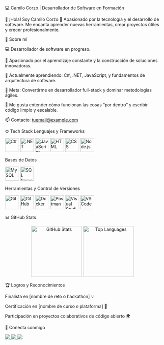 💻 Camilo Corzo | Desarrollador de Software en Formación

👋 ¡Hola! Soy Camilo Corzo 🚀
Apasionado por la tecnología y el desarrollo de software. Me encanta aprender nuevas herramientas, crear proyectos útiles y crecer profesionalmente.

🧠 Sobre mí

💻 Desarrollador de software en progreso.

🚀 Apasionado por el aprendizaje constante y la construcción de soluciones innovadoras.

🌱 Actualmente aprendiendo: C#, .NET, JavaScript, y fundamentos de arquitectura de software.

🎯 Meta: Convertirme en desarrollador full-stack y dominar metodologías ágiles.

🧩 Me gusta entender cómo funcionan las cosas “por dentro” y escribir código limpio y escalable.

📫 Contacto: tuemail@example.com

⚙️ Tech Stack
Lenguajes y Frameworks
<p align="left"> <img src="https://cdn.jsdelivr.net/gh/devicons/devicon/icons/csharp/csharp-original.svg" alt="C#" width="45" height="45"/> <img src="https://cdn.jsdelivr.net/gh/devicons/devicon/icons/dot-net/dot-net-original.svg" alt=".NET" width="45" height="45"/> <img src="https://cdn.jsdelivr.net/gh/devicons/devicon/icons/javascript/javascript-original.svg" alt="JavaScript" width="45" height="45"/> <img src="https://cdn.jsdelivr.net/gh/devicons/devicon/icons/html5/html5-original.svg" alt="HTML" width="45" height="45"/> <img src="https://cdn.jsdelivr.net/gh/devicons/devicon/icons/css3/css3-original.svg" alt="CSS" width="45" height="45"/> <img src="https://cdn.jsdelivr.net/gh/devicons/devicon/icons/nodejs/nodejs-original.svg" alt="Node.js" width="45" height="45"/> </p>
Bases de Datos
<p align="left"> <img src="https://cdn.jsdelivr.net/gh/devicons/devicon/icons/mysql/mysql-original.svg" alt="MySQL" width="45" height="45"/> <img src="https://cdn.jsdelivr.net/gh/devicons/devicon/icons/microsoftsqlserver/microsoftsqlserver-plain.svg" alt="SQL Server" width="45" height="45"/> </p>
Herramientas y Control de Versiones
<p align="left"> <img src="https://cdn.jsdelivr.net/gh/devicons/devicon/icons/git/git-original.svg" alt="Git" width="45" height="45"/> <img src="https://cdn.jsdelivr.net/gh/devicons/devicon/icons/github/github-original.svg" alt="GitHub" width="45" height="45"/> <img src="https://cdn.jsdelivr.net/gh/devicons/devicon/icons/docker/docker-original.svg" alt="Docker" width="45" height="45"/> <img src="https://cdn.jsdelivr.net/gh/devicons/devicon/icons/postman/postman-original.svg" alt="Postman" width="45" height="45"/> <img src="https://cdn.jsdelivr.net/gh/devicons/devicon/icons/visualstudio/visualstudio-plain.svg" alt="Visual Studio" width="45" height="45"/> <img src="https://cdn.jsdelivr.net/gh/devicons/devicon/icons/vscode/vscode-original.svg" alt="VS Code" width="45" height="45"/> </p>
📊 GitHub Stats
<p align="center"> <img src="https://github-readme-stats.vercel.app/api?username=TU_USUARIO_GITHUB&show_icons=true&theme=radical" alt="GitHub Stats" height="165"/> <img src="https://github-readme-stats.vercel.app/api/top-langs/?username=TU_USUARIO_GITHUB&layout=compact&theme=radical" alt="Top Languages" height="165"/> </p>
🏆 Logros y Reconocimientos

Finalista en [nombre de reto o hackathon] 💡

Certificación en [nombre de curso o plataforma] 📜

Participación en proyectos colaborativos de código abierto 🌍

🔗 Conecta conmigo
<p align="left"> <a href="https://linkedin.com/in/tuusuario" target="_blank"> <img src="https://img.shields.io/badge/LinkedIn-0077B5?style=for-the-badge&logo=linkedin&logoColor=white"/> </a> <a href="https://github.com/TU_USUARIO_GITHUB" target="_blank"> <img src="https://img.shields.io/badge/GitHub-100000?style=for-the-badge&logo=github&logoColor=white"/> </a> <a href="mailto:tuemail@example.com"> <img src="https://img.shields.io/badge/Email-D14836?style=for-the-badge&logo=gmail&logoColor=white"/> </a> </p>
